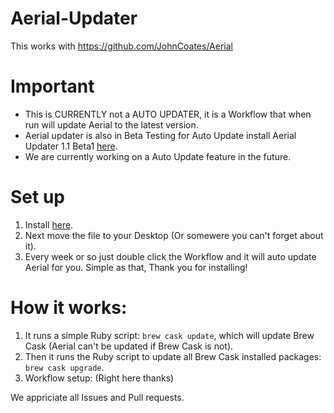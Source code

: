 # Aerial-Updater
This works with https://github.com/JohnCoates/Aerial
# Important
* This is  CURRENTLY not a AUTO UPDATER, it is a Workflow that when run will update Aerial to the latest version.
* Aerial updater is also in Beta Testing for Auto Update install Aerial Updater 1.1 Beta1 [here](https://github.com/NightRaider73/Aerial-Updater/releases/download/1.1/Aerial.Auto.Update.zip).
* We are currently working on a Auto Update feature in the future.
# Set up
1) Install [here](https://github.com/NightRaider73/Aerial-Updater/releases/download/1.0/Update.Aerial.zip).
2) Next move the file to your Desktop (Or somewere you can't forget about it).
3) Every week or so just double click the Workflow and it will auto update Aerial for you.
Simple as that, Thank you for installing!
# How it works:
1) It runs a simple Ruby script: `brew cask update`, which will update Brew Cask (Aerial can't be updated if Brew Cask is not).
2) Then it runs the Ruby script to update all Brew Cask installed packages: `brew cask upgrade`.
3) Workflow setup:
(Right here thanks)

We appriciate all Issues and Pull requests.
